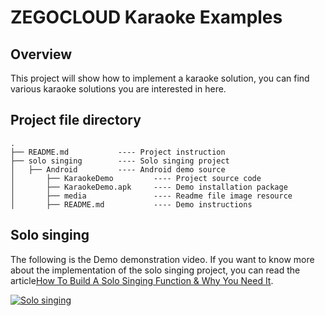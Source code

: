 # ZEGOCLOUD Karaoke Examples

## Overview
This project will show how to implement a karaoke solution, you can find various karaoke solutions you are interested in here.

## Project file directory
```
.
├── README.md           ---- Project instruction
├── solo singing        ---- Solo singing project 
│   ├── Android         ---- Android demo source 
│       ├── KaraokeDemo         ---- Project source code
│       ├── KaraokeDemo.apk     ---- Demo installation package
│       ├── media               ---- Readme file image resource
│       ├── README.md           ---- Demo instructions
```
## Solo singing 
The following is the Demo demonstration video. If you want to know more about the implementation of the solo singing project, you can read the article[How To Build A Solo Singing Function & Why You Need It](https://www.zegocloud.com/blog/solo-singing).

[![Solo singing](https://res.cloudinary.com/marcomontalbano/image/upload/v1672400640/video_to_markdown/images/youtube--3JTpQncgbNQ-c05b58ac6eb4c4700831b2b3070cd403.jpg)](https://youtu.be/3JTpQncgbNQ "Solo singing")


